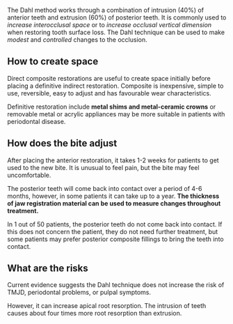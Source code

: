 The Dahl method works through a combination of intrusion (40%) of anterior teeth and extrusion (60%) of posterior teeth. It is commonly used to *increase interocclusal space* or to *increase occlusal vertical dimension* when restoring tooth surface loss. The Dahl technique can be used to make *modest* and *controlled* changes to the occlusion.


## How to create space

Direct composite restorations are useful to create space initially before placing a definitive indirect restoration. Composite is inexpensive, simple to use, reversible, easy to adjust and has favourable wear characteristics.

Definitive restoration include **metal shims and metal-ceramic crowns** or removable metal or acrylic appliances may be more suitable in patients with periodontal disease.

## How does the bite adjust

After placing the anterior restoration, it takes 1-2 weeks for patients to get used to the new bite. It is unusual to feel pain, but the bite may feel uncomfortable.

The posterior teeth will come back into contact over a period of 4-6 months, however, in some patients it can take up to a year.  **The thickness of jaw registration material can be used to measure changes throughout treatment.**

In 1 out of 50 patients, the posterior teeth do not come back into contact. If this does not concern the patient, they do not need further treatment, but some patients may prefer posterior composite fillings to bring the teeth into contact.

## What are the risks

Current evidence suggests the Dahl technique does not increase the risk of TMJD, periodontal problems, or pulpal symptoms. 

However, it can increase apical root resorption. The intrusion of teeth causes about four times more root resorption than extrusion.